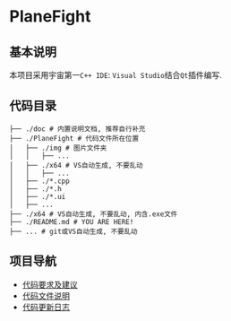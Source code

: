 # PlaneFight

## 基本说明

本项目采用宇宙第一`C++ IDE`: `Visual Studio`结合`Qt`插件编写. 

## 代码目录

```
├── ./doc # 内置说明文档, 推荐自行补充
├── ./PlaneFight # 代码文件所在位置
│   ├── ./img # 图片文件夹
│   │   ├── ...
│   ├── ./x64 # VS自动生成, 不要乱动
│   │   ├── ...
│   ├── ./*.cpp
│   ├── ./*.h
│   ├── ./*.ui
│   ├── ...
├── ./x64 # VS自动生成, 不要乱动, 内含.exe文件
├── ./README.md # YOU ARE HERE!
├── ... # git或VS自动生成, 不要乱动
```

## 项目导航

- [代码要求及建议](./doc/code_style.md)
- [代码文件说明](./doc/code_structure.md)
- [代码更新日志](./doc/update_log.md)